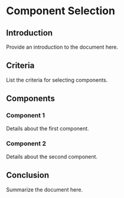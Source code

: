 
# Component Selection

## Introduction
Provide an introduction to the document here.

## Criteria
List the criteria for selecting components.

## Components
### Component 1
Details about the first component.

### Component 2
Details about the second component.

## Conclusion
Summarize the document here.
```
